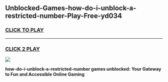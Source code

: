 
## Unblocked-Games-how-do-i-unblock-a-restricted-number-Play-Free-yd034
<h3>
<a href="https://premium76.site?title=how-do-i-unblock-a-restricted-number&ref=12A">CLICK TO PLAY</a></h3>
<hr>

<h3>
<a href="https://premium76.site?title=how-do-i-unblock-a-restricted-number&ref=12A">CLICK 2 PLAY</a>
  
</h3>

<a href="https://premium76.site?title=how-do-i-unblock-a-restricted-number&ref=12A"><img src="https://clearcache.store/games.png"></a>


**how-do-i-unblock-a-restricted-number games unblocked: Your Gateway to Fun and Accessible Online Gaming**
